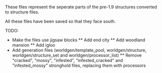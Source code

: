 These files represent the seperate parts of the pre-1.9 structures converted to structure files.

All these files have been saved so that they face south.


TODO:

* Make the files use jigsaw blocks
*\* Add end city
*\* Add woodland mansion
*\* Add igloo
* Add generation files (worldgen/template_pool, worldgen/structure, worldgen/structure_set and worldgen/processor_list)
*\* Remove "cracked", "mossy", "infested", "infested_cracked" and "infested_mossy" stronghold files, replacing them with processors
